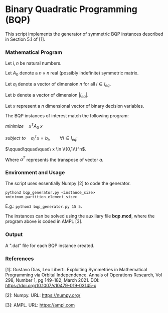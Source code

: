 # Binary Quadratic Programming (BQP)

This script implements the generator of symmetric BQP instances described in Section 5.1 of [1].

### Mathematical Program

Let $i,n$ be natural numbers.

Let $A_0$ denote a $n \times n$ real (possibly indefinite) symmetric matrix.

Let $a_i$ denote a vector of dimension $n$ for all $i \in I_{eq}$.
        
Let $b$ denote a vector of dimension $|I_{eq}|$.
        
Let $x$ represent a $n$ dimensional vector of binary decision variables.

The BQP instances of interest match the following program:

$minimize \quad x^TA_0\ x$

$subject\ to \quad a_i^Tx = b_i, \qquad \forall i \in I_{eq};$

$\qquad\qquad\quad\ x \in \\{0,1\\}^n$.

Where $a^T$ represents the transpose of vector $a$.

### Environment and Usage

The script uses essentially Numpy [2] to code the generator.

`python3 bqp_generator.py <instance_size> <minimum_partition_element_size>`

E.g.: `python3 bqp_generator.py 15 5`.

The instances can be solved using the auxiliary file __bqp.mod__, where the program above is coded in AMPL [3].

### Output

A ".dat" file for each BQP instance created.

### References

[1]: Gustavo Dias, Leo Liberti. Exploiting Symmetries in Mathematical Programming via Orbital Independence. Annals of Operations Research, Vol 298, Number 1, pg 149–182, March 2021. DOI: https://doi.org/10.1007/s10479-019-03145-x

[2]: Numpy. URL: https://numpy.org/

[3]: AMPL. URL: https://ampl.com
